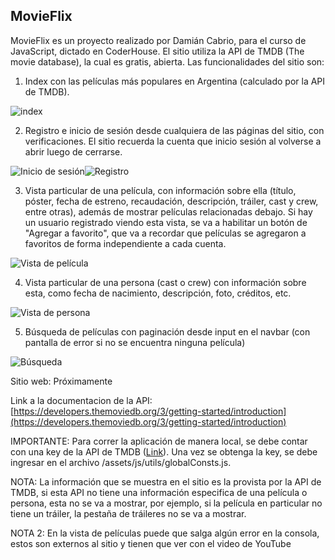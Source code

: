 ## MovieFlix

MovieFlix es un proyecto realizado por Damián Cabrio, para el curso de JavaScript, dictado en CoderHouse.
El sitio utiliza la API de TMDB (The movie database), la cual es gratis, abierta.
Las funcionalidades del sitio son:

1. Index con las películas más populares en Argentina (calculado por la API de TMDB).

![index](https://i.imgur.com/W8GmBZr.png)

2. Registro e inicio de sesión desde cualquiera de las páginas del sitio, con verificaciones. El sitio recuerda la cuenta que inicio sesión al volverse a abrir luego de cerrarse.

![Inicio de sesión](https://i.imgur.com/helHjXH.png)![Registro](https://i.imgur.com/y4fuZoB.png)

3. Vista particular de una película, con información sobre ella (título, póster, fecha de estreno, recaudación, descripción, tráiler, cast y crew, entre otras), además de mostrar películas relacionadas debajo. Si hay un usuario registrado viendo esta vista, se va a habilitar un botón de "Agregar a favorito", que va a recordar que películas se agregaron a favoritos de forma independiente a cada cuenta.

![Vista de película](https://i.imgur.com/kbot5cA.png)

4. Vista particular de una persona (cast o crew) con información sobre esta, como fecha de nacimiento, descripción, foto, créditos, etc.

![Vista de persona](https://i.imgur.com/yfsJk5g.png) 

5. Búsqueda de películas con paginación desde input en el navbar (con pantalla de error si no se encuentra ninguna película)

![Búsqueda](https://i.imgur.com/5fCnxOF.png) 

Sitio web: Próximamente

Link a la documentacion de la API: [https://developers.themoviedb.org/3/getting-started/introduction](https://developers.themoviedb.org/3/getting-started/introduction)

IMPORTANTE: Para correr la aplicación de manera local, se debe contar con una key de la API de TMDB ([Link](https://www.themoviedb.org/settings/api)). Una vez se obtenga la key, se debe ingresar en el archivo /assets/js/utils/globalConsts.js.

NOTA: La información que se muestra en el sitio es la provista por la API de TMDB, si esta API no tiene una información especifica de una película o persona, esta no se va a mostrar, por ejemplo, si la película en particular no tiene un tráiler, la pestaña de tráileres no se va a mostrar.

NOTA 2: En la vista de películas puede que salga algún error en la consola, estos son externos al sitio y tienen que ver con el video de YouTube

